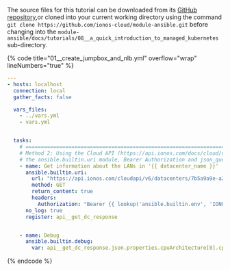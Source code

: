 The source files for this tutorial can be downloaded from its [GitHub repository](https://github.com/ionos-cloud/module-ansible/tree/master/docs/),or cloned into your current working directory using the command `git clone https://github.com/ionos-cloud/module-ansible.git` before changing into the `module-ansible/docs/tutorials/08__a_quick_introduction_to_managed_kubernetes` sub-directory.

{% code title="01__create_jumpbox_and_nlb.yml" overflow="wrap" lineNumbers="true" %}
```yml
---
- hosts: localhost
  connection: local
  gather_facts: false

  vars_files:
    - ../vars.yml
    - vars.yml


  tasks:
    # =======================================================================
    # Method 2: Using the Cloud API (https://api.ionos.com/docs/cloud/v6/),
    # the ansible.builtin.uri module, Bearer Authorization and json_query
    - name: Get information about the LANs in '{{ datacenter_name }}'
      ansible.builtin.uri:
        url: "https://api.ionos.com/cloudapi/v6/datacenters/7b5a9a9e-a2b1-438a-8746-967d4cad4612/?pretty=true&depth=2&offset=0&limit=1000"
        method: GET
        return_content: true
        headers:
          Authorization: "Bearer {{ lookup('ansible.builtin.env', 'IONOS_TOKEN', default='') }}"
      no_log: true
      register: api__get_dc_response


    - name: Debug
      ansible.builtin.debug:
        var: api__get_dc_response.json.properties.cpuArchitecture[0].cpuFamily

```
{% endcode %}
